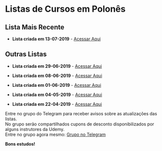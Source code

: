 # Listas de Cursos em Polonês

## Lista Mais Recente

  - **Lista criada em 13-07-2019** - [Acessar Aqui](https://github.com/ProgramacaoPratica/CursosUdemy/blob/master/Cursos%20em%20Polon%C3%AAs/06%20-%20Lista%20-%2013-07-2019.md)

## Outras Listas

  - **Lista criada em 29-06-2019** - [Acessar Aqui](https://github.com/ProgramacaoPratica/CursosUdemy/blob/master/Cursos%20em%20Polon%C3%AAs/05%20-%20Lista%20-%2029-06-2019.md)
    
  - **Lista criada em 08-06-2019** - [Acessar Aqui](https://github.com/ProgramacaoPratica/CursosUdemy/blob/master/Cursos%20em%20Polon%C3%AAs/04%20-%20Lista%20-%2008-06-2019.md)

  - **Lista criada em 01-06-2019** - [Acessar Aqui](https://github.com/ProgramacaoPratica/CursosUdemy/blob/master/Cursos%20em%20Polon%C3%AAs/03%20-%20Lista%20-%2001-06-2019.md)
  
  - **Lista criada em 04-05-2019** - [Acessar Aqui](https://github.com/ProgramacaoPratica/CursosUdemy/blob/master/Cursos%20em%20Polon%C3%AAs/02%20-%20Lista%20-%2004-05-2019.md)

  - **Lista criada em 22-04-2019** - [Acessar Aqui](https://github.com/ProgramacaoPratica/CursosUdemy/blob/master/Cursos%20em%20Polon%C3%AAs/01%20-%20Lista%20-%2022-04-2019.md)

Entre no grupo do Telegram para receber avisos sobre as atualizações das listas.  
No grupo serão compartilhados cupons de desconto disponibilizados por alguns instrutores da Udemy.  
Entre no grupo agora mesmo: [Grupo no Telegram](http://bit.ly/2UvKbVX)

**Bons estudos!**
